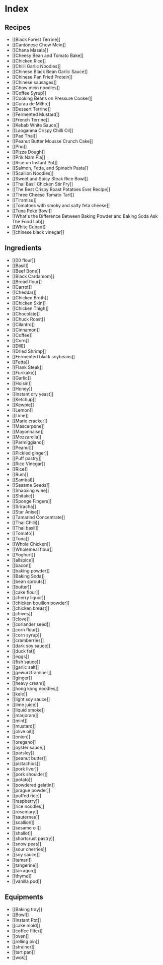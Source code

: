 # Index

## Recipes

- [[Black Forest Terrine]]
- [[Cantonese Chow Mein]]
- [[Chana Masala]]
- [[Cheesy Bean and Tomato Bake]]
- [[Chicken Rice]]
- [[Chilli Garlic Noodles]]
- [[Chinese Black Bean Garlic Sauce]]
- [[Chinese Pan Fried Protein]]
- [[Chinese sausages]]
- [[Chow mein noodles]]
- [[Coffee Syrup]]
- [[Cooking Beans on Pressure Cooker]]
- [[Curau de Milho]]
- [[Dessert Terrine]]
- [[Fermented Mustard]]
- [[French Terrine]]
- [[Kebab White Sauce]]
- [[Laoganma Crispy Chilli Oil]]
- [[Pad Thai]]
- [[Peanut Butter Mousse Crunch Cake]]
- [[Pho]]
- [[Pizza Dough]]
- [[Prik Nam Pla]]
- [[Rice on Instant Pot]]
- [[Salmon, Fetta, and Spinach Pasta]]
- [[Scallion Noodles]]
- [[Sweet and Spicy Steak Rice Bowl]]
- [[Thai Basil Chicken Stir Fry]]
- [[The Best Crispy Roast Potatoes Ever Recipe]]
- [[Three Cheese Tomato Tart]]
- [[Tiramisu]]
- [[Tomatoes with smoky and salty feta cheese]]
- [[Tuna Poke Bowl]]
- [[What's the Difference Between Baking Powder and Baking Soda  Ask The Food Lab]]
- [[White Cuban]]
- [[chinese black vinegar]]


## Ingredients

- [[00 flour]]
- [[Basil]]
- [[Beef Bone]]
- [[Black Cardamom]]
- [[Bread flour]]
- [[Carrot]]
- [[Cheddar]]
- [[Chicken Broth]]
- [[Chicken Skin]]
- [[Chicken Thigh]]
- [[Chocolate]]
- [[Chuck Roast]]
- [[Cilantro]]
- [[Cinnamon]]
- [[Coffee]]
- [[Corn]]
- [[Dill]]
- [[Dried Shrimp]]
- [[Fermented black soybeans]]
- [[Fetta]]
- [[Flank Steak]]
- [[Furikake]]
- [[Garlic]]
- [[Hoisin]]
- [[Honey]]
- [[Instant dry yeast]]
- [[Ketchup]]
- [[Kewpie]]
- [[Lemon]]
- [[Lime]]
- [[Marie cracker]]
- [[Mascarpone]]
- [[Mayonnaise]]
- [[Mozzarella]]
- [[Parmiggiano]]
- [[Peanut]]
- [[Pickled ginger]]
- [[Puff pastry]]
- [[Rice Vinegar]]
- [[Rice]]
- [[Rum]]
- [[Sambal]]
- [[Sesame Seeds]]
- [[Shaoxing wine]]
- [[Shitake]]
- [[Sponge Fingers]]
- [[Sriracha]]
- [[Star Anise]]
- [[Tamarind Concentrate]]
- [[Thai Chilli]]
- [[Thai basil]]
- [[Tomato]]
- [[Tuna]]
- [[Whole Chicken]]
- [[Wholemeal flour]]
- [[Yoghurt]]
- [[allspice]]
- [[bacon]]
- [[baking powder]]
- [[Baking Soda]]
- [[bean sprouts]]
- [[butter]]
- [[cake flour]]
- [[cherry liquor]]
- [[chicken bouillon powder]]
- [[chicken breast]]
- [[chives]]
- [[clove]]
- [[coriander seed]]
- [[corn flour]]
- [[corn syrup]]
- [[cramberries]]
- [[dark soy sauce]]
- [[duck fat]]
- [[eggs]]
- [[fish sauce]]
- [[garlic salt]]
- [[gewurztraminer]]
- [[ginger]]
- [[heavy cream]]
- [[hong kong noodles]]
- [[kale]]
- [[light soy sauce]]
- [[lime juice]]
- [[liquid smoke]]
- [[marjoram]]
- [[mint]]
- [[mustard]]
- [[olive oil]]
- [[onion]]
- [[oregano]]
- [[oyster sauce]]
- [[parsley]]
- [[peanut butter]]
- [[pistachios]]
- [[pork liver]]
- [[pork shoulder]]
- [[potato]]
- [[powdered gelatin]]
- [[prague powder]]
- [[puffed rice]]
- [[raspberry]]
- [[rice noodles]]
- [[rosemary]]
- [[sauternes]]
- [[scallion]]
- [[sesame oil]]
- [[shallot]]
- [[shortcrust pastry]]
- [[snow peas]]
- [[sour cherries]]
- [[soy sauce]]
- [[tamari]]
- [[tangerine]]
- [[tarragon]]
- [[thyme]]
- [[vanilla pod]]


## Equipments

- [[Baking tray]]
- [[Bowl]]
- [[Instant Pot]]
- [[cake mold]]
- [[coffee filter]]
- [[oven]]
- [[rolling pin]]
- [[strainer]]
- [[tart pan]]
- [[wok]]
